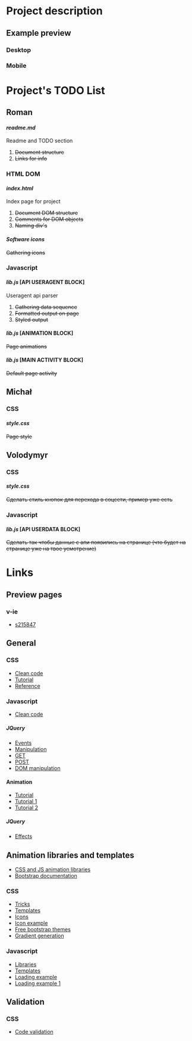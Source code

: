# Project description
## Example preview
### Desktop

### Mobile

# Project's TODO List
## Roman

#### *_readme.md_*
Readme and TODO section
1. ~~Document structure~~
2. ~~Links for info~~

### HTML DOM
#### *_index.html_*
Index page for project
1. ~~Document DOM structure~~
2. ~~Comments for DOM objects~~
3. ~~Naming div's~~

#### *_Software icons_*
~~Gathering icons~~

### Javascript
#### *_lib.js_* [API USERAGENT BLOCK]
Useragent api parser
1. ~~Gathering data sequence~~
2. ~~Formatted output on page~~
3. ~~Styled output~~

#### *_lib.js_* [ANIMATION BLOCK]
~~Page animations~~

#### *_lib.js_* [MAIN ACTIVITY BLOСK]
~~Default page activity~~

## Michał
### CSS
#### *_style.css_*
~~Page style~~

## Volodymyr
### CSS
#### *_style.css_*
~~Сделать стиль кнопок для перехода в соцсети, пример уже есть~~

### Javascript
#### *_lib.js_* [API USERDATA BLOCK]
~~Сделать так чтобы данные с апи появились на странице (что будет на странице уже на твое усмотрение)~~

# Links
## Preview pages
### v-ie
* [s215847](http://v-ie.uek.krakow.pl/~s215847/project/)

## General
### CSS
* [Clean code](https://www.10bestdesign.com/dirtymarkup/css/)
* [Tutorial](https://www.w3schools.com/Css/)
* [Reference](https://www.w3schools.com/cssref/)

### Javascript
* [Clean code](https://github.com/ryanmcdermott/clean-code-javascript)

##### JQuery
* [Events](https://api.jquery.com/category/events/)
* [Manipulation](https://api.jquery.com/category/manipulation/)
* [GET](https://api.jquery.com/jQuery.get/)
* [POST](https://api.jquery.com/jQuery.post)
* [DOM manipulation](https://www.w3schools.com/jquery/jquery_dom_set.asp)

#### Animation
* [Tutorial](https://www.w3schools.com/js/js_htmldom_animate.asp)
* [Tutorial 1](https://javascript.info/js-animation)
* [Tutorial 2](https://www.tutorialspoint.com/javascript/javascript_animation.htm)

##### JQuery
* [Effects](https://api.jquery.com/category/effects/)

## Animation libraries and templates
* [CSS and JS animation libraries](https://graygrids.com/best-css-javascript-animation-libraries/)
* [Bootstrap documentation](https://getbootstrap.com/docs/4.4/getting-started/introduction/)

### CSS
* [Tricks](https://css-tricks.com/)
* [Templates](https://templated.co/)
* [Icons](http://astronautweb.co/snippet/font-awesome/)
* [Icon example](https://www.w3schools.com/howto/howto_css_social_media_buttons.asp)
* [Free bootstrap themes](https://bootswatch.com)
* [Gradient generation](https://cssgradient.io/)

### Javascript
* [Libraries](https://blog.bitsrc.io/11-javascript-animation-libraries-for-2018-9d7ac93a2c59)
* [Templates](https://www.templatemonster.com/blog/full-javascript-animated-website-templates/)
* [Loading example](https://blog.hellojs.org/create-a-very-basic-loading-screen-using-only-javascript-css-3cf099c48b19)
* [Loading example 1](https://smallenvelop.com/display-loading-icon-page-loads-completely/)

## Validation
### CSS
* [Code validation](https://jigsaw.w3.org/css-validator/)
